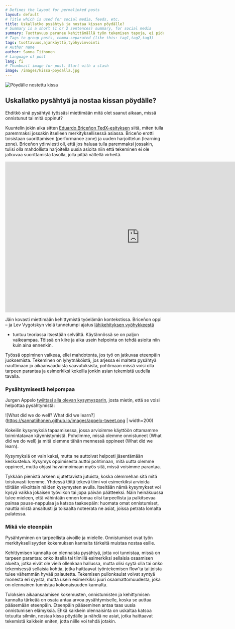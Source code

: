 ```yaml
---
# Defines the layout for permalinked posts
layout: default
# Title which is used for social media, feeds, etc.
title: Uskallatko pysähtyä ja nostaa kissan pöydälle?
# Summary is a short (1 or 2 sentences) summary, for social media
summary: Tuottavuus paranee kehittämällä työn tekemisen tapoja, ei pidentämällä työpaikalla vietettyä aikaa.
# Tags to group posts, comma-separated (like this: tag1,tag2,tag3)
tags: tuottavuus,ajankäyttö,työhyvinvointi
# Author name
author: Sanna Tiihonen
# Language of post
lang: fi
# Thumbnail image for post. Start with a slash
image: /images/kissa-poydalla.jpg
---
```


![Pöydälle nostettu kissa](https://sannatiihonen.github.io/images/kissa-poydalla.jpg)

## Uskallatko pysähtyä ja nostaa kissan pöydälle?

Ehditkö sinä pysähtyä työssäsi miettimään mitä olet saanut aikaan,
missä onnistunut tai mitä oppinut?

Kuuntelin jokin aika sitten [Eduardo Briceñon
TedX-esityksen](https://www.ted.com/talks/eduardo_briceno_how_to_get_better_at_the_things_you_care_about#t-98441)
siitä, miten tulla paremmaksi jossakin itselleen merkityksellisessä
asiassa. Briceño erotti toisistaan suorittamisen (performance zone) ja
uuden harjoittelun (learning zone). Briceñon ydinviesti oli, että jos
haluaa tulla paremmaksi jossakin, tulisi olla mahdollista harjoitella
uusia asioita niin että tekeminen ei ole jatkuvaa suorittamista
tasolla, jolla pitää vältellä virheitä.

<iframe src="https://embed.ted.com/talks/eduardo_briceno_how_to_get_better_at_the_things_you_care_about" width="854px" height="480px" frameborder="0" scrolling="no" webkitAllowFullScreen mozallowfullscreen allowFullScreen></iframe>

Jäin kovasti miettimään kehittymistä työelämän kontekstissa. Briceñon
oppi – ja Lev Vygotskyn vielä tunnetumpi ajatus [lähikehityksen
vyöhykkeestä](https://en.wikipedia.org/wiki/Zone_of_proximal_development)
- tuntuu teoriassa itsestään selvältä. Käytännössä se on paljon
vaikeampaa. Töissä on kiire ja aika usein helpointa on tehdä asioita
niin kuin aina ennenkin.

Työssä oppiminen vaikeaa, ellei mahdotonta, jos työ on jatkuvaa
eteenpäin juoksemista. Tekeminen on lyhytnäköistä, jos arjessa ei
malteta pysähtyä nauttimaan jo aikaansaaduista saavutuksista,
pohtimaan missä voisi olla tarpeen parantaa ja esimerkiksi kokeilla
jonkin asian tekemistä uudella tavalla.

### Pysähtymisestä helpompaa

Jurgen Appelo [twiittasi alla olevan kysymysparin](https://twitter.com/jurgenappelo/status/847539346718773249/photo/1), josta mietin, että se voisi helpottaa pysähtymistä: 

![What did we do well? What did we learn?](https://sannatiihonen.github.io/images/appelo-tweet.png | width=200)

Kokeilin kysymyksiä tapaamisessa, jossa arvioimme käyttöön ottamamme
toimintatavan käynnistymistä. Pohdimme, missä olemme onnistuneet (What
did we do well) ja mitä olemme tähän mennessä oppineet (What did we
learn).

Kysymyksiä on vain kaksi, mutta ne auttoivat helposti jäsentämään keskustelua. Kysymys oppimisesta auttoi pohtimaan, mitä uutta olemme oppineet, mutta ohjasi havainnoimaan myös sitä, missä voisimme parantaa.

Tykkään pienistä arkeen ujutettavista jutuista, koska olemmehan sitä mitä toistuvasti teemme. Yhdessä töitä tekevä tiimi voi esimerkiksi arvioida töitään viikoittain näiden kysymysten avulla. Itseltään nämä kysymykset voi kysyä vaikka jokaisen työviikon tai jopa päivän päätteeksi. Näin heinäkuussa tulee mieleen, että vähintään ennen lomaa olisi tarpeellista ja palkitsevaa painaa pause-nappulaa ja katsoa taaksepäin: huomata omat onnistumiset, nauttia niistä ansaitusti ja toisaalta noteerata ne asiat, joissa petrata lomalta palatessa.

### Mikä vie eteenpäin

Pysähtyminen on tarpeellista aivoille ja mielelle. Onnistumiset ovat työn merkityksellisyyden kokemuksen kannalta tärkeitä muistaa nostaa esille.

Kehittymisen kannalta on olennaista pysähtyä, jotta voi tunnistaa, missä on tarpeen parantaa: onko itsellä tai tiimillä esimerkiksi sellaisia osaamisen alueita, jotka eivät ole vielä ollenkaan hallussa, mutta olisi syytä olla tai onko tekemisessä sellaisia kohtia, jotka haittaavat työntekemisen flow’ta tai joista tulee vähemmän hyvää palautetta. Tekemisen pullonkaulat voivat syntyä monesta eri syystä, mutta usein esimerkiksi juuri osaamattomuudesta, joka on olennainen tunnistaa kokonaisuuden kannalta.

Tuloksien aikaansaamisen kokemusten, onnistumisten ja kehittymisen kannalta tärkeää on osata antaa arvoa pysähtymiselle, koska se auttaa pääsemään eteenpäin. Eteenpäin pääseminen antaa taas uusia onnistumisen elämyksiä. Ehkä kaikkein olennaisinta on uskaltaa katsoa totuutta silmiin, nostaa kissa pöydälle ja nähdä ne asiat, jotka haittaavat tekemistä kaikkein eniten, jotta niille voi tehdä jotakin.
